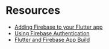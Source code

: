<!-- @format -->

# Resources

- [Adding Firebase to your Flutter app](https://firebase.google.com/docs/flutter/setup)
- [Using Firebase Authentication](https://firebase.flutter.dev/docs/auth/usage)
- [Flutter and Firebase App Build](https://www.youtube.com/playlist?list=PL4cUxeGkcC9j--TKIdkb3ISfRbJeJYQwC)
